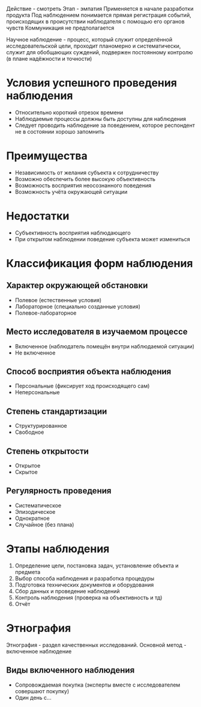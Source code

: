 Действие - смотреть
Этап - эмпатия
Применяется в начале разработки продукта
Под наблюдением понимается прямая регистрация событий, происходящих в происутствии наблюдателя с помощью его органов чувств
Коммуникация не предполагается

Научное наблюдение - процесс, который служит определённой исследовательской цели, проходит планомерно и систематически, служит для обобщающих суждений, подвержен постоянному контролю (в плане надёжности и точности)

# Условия успешного проведения наблюдения
- Относительно короткий отрезок времени
- Наблюдаемые процессы должны быть доступны для наблюдения
- Следует проводить наблюдение за поведением, которое респондент не в состоянии хорошо запомнить
# Преимущества
- Независимость от желания субъекта к сотрудничеству
- Возможно обеспечить более высокую объективность
- Возможность восприятия неосознанного поведения
- Возможность учёта окружающей ситуации
# Недостатки
- Субъективность восприятия наблюдающего
- При открытом наблюдении поведение субъекта может измениться

# Классификация форм наблюдения
## Характер окружающей обстановки
- Полевое (естественные условия)
- Лабораторное (специально созданные условия)
- Полевое-лабораторное
## Место исследователя в изучаемом процессе
- Включенное (наблюдатель помещён внутри наблюдаемой ситуации)
- Не включенное
## Способ восприятия объекта наблюдения
- Персональные (фиксирует ход происходящего сам)
- Неперсональные
## Степень стандартизации
- Структурированное
- Свободное
## Степень открытости
- Открытое
- Скрытое
## Регулярность проведения
- Систематическое
- Эпизодическое
- Однократное
- Случайное (без плана)
# Этапы наблюдения
1. Определение цели, постановка задач, установление объекта и предмета
2. Выбор способа наблюдения и разработка процедуры
3. Подготовка технических документов и оборудования
4. Сбор данных и проведение наблюдений
5. Контроль наблюдения (проверка на объективность и тд)
6. Отчёт

# Этнография
Этнография - раздел качественных исследований. Основной метод - включенное наблюдение

## Виды включенного наблюдения
- Сопровождаемая покупка (эксперты вместе с исследователем совершают покупку)
- Один день с...
